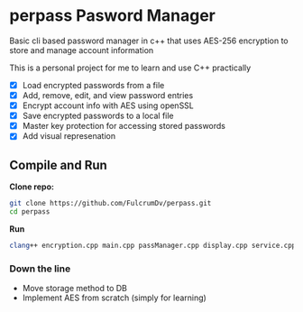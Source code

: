 
# perpass Pasword Manager
<p>Basic cli based password manager in c++ that uses AES-256 encryption to store and manage account information</p>
<p>This is a personal project for me to learn and use C++ practically</p>

- [x] Load encrypted passwords from a file
- [x] Add, remove, edit, and view password entries
- [x] Encrypt account info with AES using openSSL
- [x] Save encrypted passwords to a local file
- [x] Master key protection for accessing stored passwords
- [x] Add visual represenation

## Compile and Run

<b>Clone repo:</b>

```sh
git clone https://github.com/FulcrumDv/perpass.git
cd perpass
```
<b>Run</b>

```sh
clang++ encryption.cpp main.cpp passManager.cpp display.cpp service.cpp utilities.cpp  -o perpass -lssl -lcrypto && ./perpass
```


### Down the line
- Move storage method to DB
- Implement AES from scratch (simply for learning)


